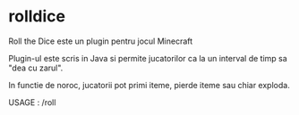 # rolldice
Roll the Dice este un plugin pentru jocul Minecraft

Plugin-ul este scris in Java si permite jucatorilor ca la un interval de timp sa "dea cu zarul".

In functie de noroc, jucatorii pot primi iteme, pierde iteme sau chiar exploda.

USAGE : /roll 
